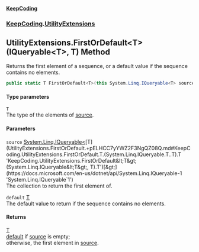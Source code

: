 #### [KeepCoding](index.md 'index')
### [KeepCoding](KeepCoding.md 'KeepCoding').[UtilityExtensions](UtilityExtensions.md 'KeepCoding.UtilityExtensions')
## UtilityExtensions.FirstOrDefault&lt;T&gt;(IQueryable&lt;T&gt;, T) Method
Returns the first element of a sequence, or a default value if the sequence contains no elements.  
```csharp
public static T FirstOrDefault<T>(this System.Linq.IQueryable<T> source, T @default);
```
#### Type parameters
<a name='KeepCoding.UtilityExtensions.FirstOrDefault.T.(System.Linq.IQueryable.T..T).T'></a>
`T`  
The type of the elements of [source](UtilityExtensions.FirstOrDefault.+pELHCC7yYWZ2F3NgQZ08Q.md#KeepCoding.UtilityExtensions.FirstOrDefault.T.(System.Linq.IQueryable.T..T).source 'KeepCoding.UtilityExtensions.FirstOrDefault&lt;T&gt;(System.Linq.IQueryable&lt;T&gt;, T).source').
  
#### Parameters
<a name='KeepCoding.UtilityExtensions.FirstOrDefault.T.(System.Linq.IQueryable.T..T).source'></a>
`source` [System.Linq.IQueryable&lt;](https://docs.microsoft.com/en-us/dotnet/api/System.Linq.IQueryable-1 'System.Linq.IQueryable`1')[T](UtilityExtensions.FirstOrDefault.+pELHCC7yYWZ2F3NgQZ08Q.md#KeepCoding.UtilityExtensions.FirstOrDefault.T.(System.Linq.IQueryable.T..T).T 'KeepCoding.UtilityExtensions.FirstOrDefault&lt;T&gt;(System.Linq.IQueryable&lt;T&gt;, T).T')[&gt;](https://docs.microsoft.com/en-us/dotnet/api/System.Linq.IQueryable-1 'System.Linq.IQueryable`1')  
The collection to return the first element of.
  
<a name='KeepCoding.UtilityExtensions.FirstOrDefault.T.(System.Linq.IQueryable.T..T).default'></a>
`default` [T](UtilityExtensions.FirstOrDefault.+pELHCC7yYWZ2F3NgQZ08Q.md#KeepCoding.UtilityExtensions.FirstOrDefault.T.(System.Linq.IQueryable.T..T).T 'KeepCoding.UtilityExtensions.FirstOrDefault&lt;T&gt;(System.Linq.IQueryable&lt;T&gt;, T).T')  
The default value to return if the sequence contains no elements.
  
#### Returns
[T](UtilityExtensions.FirstOrDefault.+pELHCC7yYWZ2F3NgQZ08Q.md#KeepCoding.UtilityExtensions.FirstOrDefault.T.(System.Linq.IQueryable.T..T).T 'KeepCoding.UtilityExtensions.FirstOrDefault&lt;T&gt;(System.Linq.IQueryable&lt;T&gt;, T).T')  
[default](UtilityExtensions.FirstOrDefault.+pELHCC7yYWZ2F3NgQZ08Q.md#KeepCoding.UtilityExtensions.FirstOrDefault.T.(System.Linq.IQueryable.T..T).default 'KeepCoding.UtilityExtensions.FirstOrDefault&lt;T&gt;(System.Linq.IQueryable&lt;T&gt;, T).default') if [source](UtilityExtensions.FirstOrDefault.+pELHCC7yYWZ2F3NgQZ08Q.md#KeepCoding.UtilityExtensions.FirstOrDefault.T.(System.Linq.IQueryable.T..T).source 'KeepCoding.UtilityExtensions.FirstOrDefault&lt;T&gt;(System.Linq.IQueryable&lt;T&gt;, T).source') is empty;  
            otherwise, the first element in [source](UtilityExtensions.FirstOrDefault.+pELHCC7yYWZ2F3NgQZ08Q.md#KeepCoding.UtilityExtensions.FirstOrDefault.T.(System.Linq.IQueryable.T..T).source 'KeepCoding.UtilityExtensions.FirstOrDefault&lt;T&gt;(System.Linq.IQueryable&lt;T&gt;, T).source').
